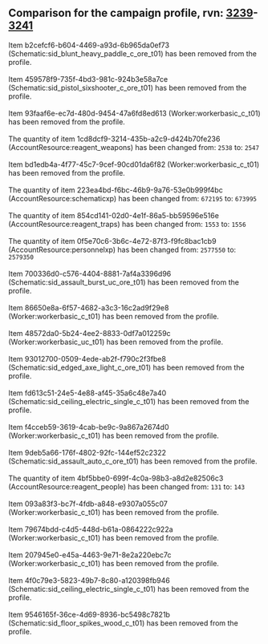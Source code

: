 ## Comparison for the campaign profile, rvn: [3239](https://github.com/PRO100KatYT/FortniteProfileRevisions/tree/main/profiles/campaign/3239%20campaign.json)-[3241](https://github.com/PRO100KatYT/FortniteProfileRevisions/tree/main/profiles/campaign/3241%20campaign.json)

Item b2cefcf6-b604-4469-a93d-6b965da0ef73 (Schematic:sid_blunt_heavy_paddle_c_ore_t01) has been removed from the profile.
<br><br>
Item 459578f9-735f-4bd3-981c-924b3e58a7ce (Schematic:sid_pistol_sixshooter_c_ore_t01) has been removed from the profile.
<br><br>
Item 93faaf6e-ec7d-480d-9454-47a6fd8ed613 (Worker:workerbasic_c_t01) has been removed from the profile.
<br><br>
The quantity of item 1cd8dcf9-3214-435b-a2c9-d424b70fe236 (AccountResource:reagent_weapons) has been changed from: `2538` to: `2547`
<br><br>
Item bd1edb4a-4f77-45c7-9cef-90cd01da6f82 (Worker:workerbasic_c_t01) has been removed from the profile.
<br><br>
The quantity of item 223ea4bd-f6bc-46b9-9a76-53e0b999f4bc (AccountResource:schematicxp) has been changed from: `672195` to: `673995`
<br><br>
The quantity of item 854cd141-02d0-4e1f-86a5-bb59596e516e (AccountResource:reagent_traps) has been changed from: `1553` to: `1556`
<br><br>
The quantity of item 0f5e70c6-3b6c-4e72-87f3-f9fc8bac1cb9 (AccountResource:personnelxp) has been changed from: `2577550` to: `2579350`
<br><br>
Item 700336d0-c576-4404-8881-7af4a3396d96 (Schematic:sid_assault_burst_uc_ore_t01) has been removed from the profile.
<br><br>
Item 86650e8a-6f57-4682-a3c3-16c2ad9f29e8 (Worker:workerbasic_c_t01) has been removed from the profile.
<br><br>
Item 48572da0-5b24-4ee2-8833-0df7a012259c (Worker:workerbasic_uc_t01) has been removed from the profile.
<br><br>
Item 93012700-0509-4ede-ab2f-f790c2f3fbe8 (Schematic:sid_edged_axe_light_c_ore_t01) has been removed from the profile.
<br><br>
Item fd613c51-24e5-4e88-af45-35a6c48e7a40 (Schematic:sid_ceiling_electric_single_c_t01) has been removed from the profile.
<br><br>
Item f4cceb59-3619-4cab-be9c-9a867a2674d0 (Worker:workerbasic_c_t01) has been removed from the profile.
<br><br>
Item 9deb5a66-176f-4802-92fc-144ef52c2322 (Schematic:sid_assault_auto_c_ore_t01) has been removed from the profile.
<br><br>
The quantity of item 4bf5bbe0-699f-4c0a-98b3-a8d2e82506c3 (AccountResource:reagent_people) has been changed from: `131` to: `143`
<br><br>
Item 093a83f3-bc7f-4fdb-a848-e9307a055c07 (Worker:workerbasic_c_t01) has been removed from the profile.
<br><br>
Item 79674bdd-c4d5-448d-b61a-0864222c922a (Worker:workerbasic_c_t01) has been removed from the profile.
<br><br>
Item 207945e0-e45a-4463-9e71-8e2a220ebc7c (Worker:workerbasic_c_t01) has been removed from the profile.
<br><br>
Item 4f0c79e3-5823-49b7-8c80-a120398fb946 (Schematic:sid_ceiling_electric_single_c_t01) has been removed from the profile.
<br><br>
Item 9546165f-36ce-4d69-8936-bc5498c7821b (Schematic:sid_floor_spikes_wood_c_t01) has been removed from the profile.
<br><br>
